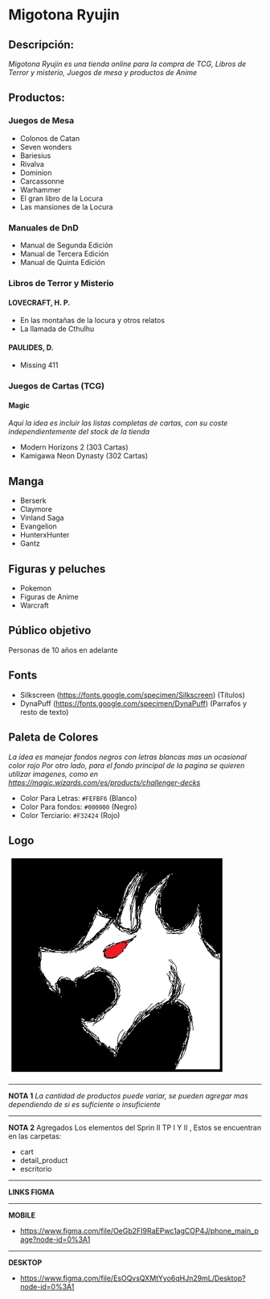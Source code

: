 # Migotona Ryujin

## Descripción:
*Migotona Ryujin es una tienda online para la compra de TCG, Libros de Terror y misterio, Juegos de mesa y productos de Anime*

## Productos:
### Juegos de Mesa
- Colonos de Catan
- Seven wonders
- Bariesius
- Rivalva
- Dominion
- Carcassonne
- Warhammer
- El gran libro de la Locura
- Las mansiones de la Locura

### Manuales de DnD
- Manual de Segunda Edición
- Manual de Tercera Edición
- Manual de Quinta Edición

### Libros de Terror y Misterio
#### LOVECRAFT, H. P.
 - En las montañas de la locura y otros relatos
 - La llamada de Cthulhu

#### PAULIDES, D.
 - Missing 411 

### Juegos de Cartas (TCG)
#### Magic
*Aquí la idea es incluir las listas completas de cartas, con su coste independientemente del stock de la tienda*
- Modern Horizons 2 (303 Cartas)
- Kamigawa Neon Dynasty (302 Cartas)


## Manga
- Berserk 
- Claymore
- Vinland Saga
- Evangelion
- HunterxHunter
- Gantz

## Figuras y peluches
- Pokemon
- Figuras de Anime
- Warcraft

## Público objetivo
Personas de 10 años en adelante

## Fonts
- Silkscreen (https://fonts.google.com/specimen/Silkscreen) (Títulos)
- DynaPuff (https://fonts.google.com/specimen/DynaPuff)  (Parrafos y resto de texto)

## Paleta de Colores
*La idea es manejar fondos negros con letras blancas mas un ocasional color rojo*
*Por otro lado, para el fondo principal de la pagina se quieren utilizar imagenes, como en https://magic.wizards.com/es/products/challenger-decks*

- Color Para Letras: `#FEFBF6` (Blanco)
- Color Para fondos: `#000000` (Negro)
- Color Terciario: `#F32424` (Rojo)

## Logo
![logo](logo.png)

---

**NOTA 1**
*La cantidad de productos puede variar, se pueden agregar mas dependiendo de si es suficiente o insuficiente*

---
**NOTA 2**
Agregados Los elementos del Sprin II TP I Y II , Estos se encuentran en las carpetas:

- cart
- detail_product
- escritorio

---
**LINKS FIGMA**

---
**MOBILE**
- https://www.figma.com/file/OeGb2FI9RaEPwc1agCOP4J/phone_main_page?node-id=0%3A1
---
**DESKTOP**
- https://www.figma.com/file/EsOQvsQXMtYyo6qHJn29mL/Desktop?node-id=0%3A1
